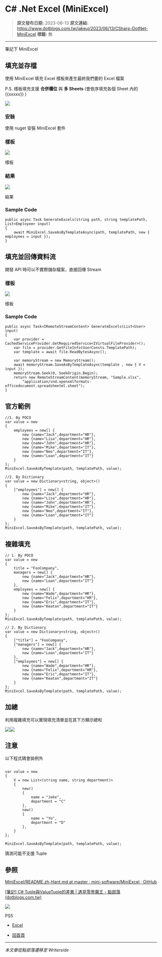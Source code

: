 # C# .Net Excel (MiniExcel)

> **原文發布日期:** 2023-06-13
> **原文連結:** https://www.dotblogs.com.tw/jakeuj/2023/06/13/CSharp-DotNet-MiniExcel
> **標籤:** 無

---

筆記下 MiniExcel

## 填充並存檔

使用 MiniExcel 填充 Excel 樣板來產生最終我們要的 Excel 檔案

P.S. 樣板填充支援 **合併欄位** 與 **多 Sheets** (會依序填充各個 Sheet 內的 {{xxxxx}} )

![](https://user-images.githubusercontent.com/12729184/117973630-3527d500-b35f-11eb-95c3-bde255f8114e.png)

### 安裝

使用 nuget 安裝 MiniExcel 套件

### 樣板

![](https://user-images.githubusercontent.com/12729184/114564652-14f2f080-9ca3-11eb-831f-09e3fedbc5fc.png)

樣板

### 結果

![](https://user-images.githubusercontent.com/12729184/114564204-b2015980-9ca2-11eb-900d-e21249f93f7c.png)

結果

### Sample Code

```
public async Task GenerateExcels(string path, string templatePath, List<Employee> input)
{
    await MiniExcel.SaveAsByTemplateAsync(path, templatePath, new { employees = input });
}
```

## 填充並回傳資料流

開發 API 時可以不實際儲存檔案，直接回傳 Stream

### 樣板

![](https://dotblogsfile.blob.core.windows.net/user/小小朱/90268042-144f-4d7c-832a-d2017fa3242a/1686621414.png.png)

樣板

### Sample Code

```
public async Task<IRemoteStreamContent> GenerateExcels(List<User> input)
{
    var provider = CachedServiceProvider.GetRequiredService<IVirtualFileProvider>();
    var file = provider.GetFileInfo(UserConsts.TemplatePath);
    var template = await file.ReadBytesAsync();

    var memoryStream = new MemoryStream();
    await memoryStream.SaveAsByTemplateAsync(template , new { V = input });
    memoryStream.Seek(0, SeekOrigin.Begin);
    return new RemoteStreamContent(memoryStream, "Sample.xlsx",
        "application/vnd.openxmlformats-officedocument.spreadsheetml.sheet");
}
```

## 官方範例

```
//1. By POCO
var value = new
{
    employees = new[] {
        new {name="Jack",department="HR"},
        new {name="Lisa",department="HR"},
        new {name="John",department="HR"},
        new {name="Mike",department="IT"},
        new {name="Neo",department="IT"},
        new {name="Loan",department="IT"}
    }
};
MiniExcel.SaveAsByTemplate(path, templatePath, value);

//2. By Dictionary
var value = new Dictionary<string, object>()
{
    ["employees"] = new[] {
        new {name="Jack",department="HR"},
        new {name="Lisa",department="HR"},
        new {name="John",department="HR"},
        new {name="Mike",department="IT"},
        new {name="Neo",department="IT"},
        new {name="Loan",department="IT"}
    }
};
MiniExcel.SaveAsByTemplate(path, templatePath, value);
```

## 複雜填充

```
// 1. By POCO
var value = new
{
    title = "FooCompany",
    managers = new[] {
        new {name="Jack",department="HR"},
        new {name="Loan",department="IT"}
    },
    employees = new[] {
        new {name="Wade",department="HR"},
        new {name="Felix",department="HR"},
        new {name="Eric",department="IT"},
        new {name="Keaton",department="IT"}
    }
};
MiniExcel.SaveAsByTemplate(path, templatePath, value);

// 2. By Dictionary
var value = new Dictionary<string, object>()
{
    ["title"] = "FooCompany",
    ["managers"] = new[] {
        new {name="Jack",department="HR"},
        new {name="Loan",department="IT"}
    },
    ["employees"] = new[] {
        new {name="Wade",department="HR"},
        new {name="Felix",department="HR"},
        new {name="Eric",department="IT"},
        new {name="Keaton",department="IT"}
    }
};
MiniExcel.SaveAsByTemplate(path, templatePath, value);
```

## 加總

利用複雜填充可以實現填充清單並在其下方顯示總和

![](https://dotblogsfile.blob.core.windows.net/user/小小朱/90268042-144f-4d7c-832a-d2017fa3242a/1687257170.png.png)![](https://dotblogsfile.blob.core.windows.net/user/小小朱/90268042-144f-4d7c-832a-d2017fa3242a/1687257311.png.png)

## 注意

以下程式碼會拋例外

```

var value = new
{
    V = new List<(string name, string department)>
    {
        new()
        {
            name = "Jake",
            department = "C"
        },
        new()
        {
            name = "Yo",
            department = "D"
        },
    }
};

MiniExcel.SaveAsByTemplate(path, templatePath, value);
```

猜測可能不支援 Tuple

## 參照

[MiniExcel/README.zh-Hant.md at master · mini-software/MiniExcel · GitHub](https://github.com/mini-software/MiniExcel/blob/master/README.zh-Hant.md#getstart3)

[[筆記] C# Tuple與ValueTuple的差異 | 遇見零壹魔王 - 點部落 (dotblogs.com.tw)](https://dotblogs.com.tw/noncoder/2019/09/28/tuple-new-old)

![](https://card.psnprofiles.com/1/jakeuj.png)

PS5

* [Excel](/jakeuj/Tags?qq=Excel)

* [回首頁](/jakeuj)

---

*本文章從點部落遷移至 Writerside*

